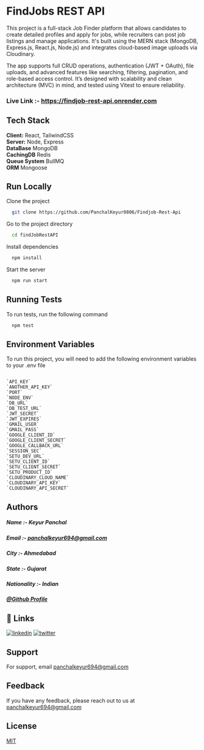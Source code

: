 # FindJobs REST API

This project is a full-stack Job Finder platform that allows candidates to create detailed profiles and apply for jobs, while recruiters can post job listings and manage applications. It's built using the MERN stack (MongoDB, Express.js, React.js, Node.js) and integrates cloud-based image uploads via Cloudinary.

The app supports full CRUD operations, authentication (JWT + OAuth), file uploads, and advanced features like searching, filtering, pagination, and role-based access control. It’s designed with scalability and clean architecture (MVC) in mind, and tested using Vitest to ensure reliability.

### Live Link :- https://findjob-rest-api.onrender.com  

## Tech Stack

**Client:** React, TailwindCSS  
**Server:** Node, Express  
**DataBase** MongoDB  
**CachingDB** Redis  
**Queue System** BullMQ  
**ORM** Mongoose

## Run Locally

Clone the project

```bash
  git clone https://github.com/PanchalKeyur0806/Findjob-Rest-Api
```

Go to the project directory

```bash
  cd findJobRestAPI
```

Install dependencies

```bash
  npm install
```

Start the server

```bash
  npm run start
```

## Running Tests

To run tests, run the following command

```bash
  npm test
```

## Environment Variables

To run this project, you will need to add the following environment variables to your .env file

```

`API_KEY`
`ANOTHER_API_KEY`
`PORT`
`NODE_ENV`
`DB_URL`
`DB_TEST_URL`
`JWT_SECRET`
`JWT_EXPIRES`
`GMAIL_USER`
`GMAIL_PASS`
`GOOGLE_CLIENT_ID`
`GOOGLE_CLIENT_SECRET`
`GOOGLE_CALLBACK_URL`
`SESSION_SEC`
`SETU_DEV_URL`
`SETU_CLIENT_ID`
`SETU_CLIENT_SECRET`
`SETU_PRODUCT_ID`
`CLOUDINARY_CLOUD_NAME`
`CLOUDINARY_API_KEY`
`CLOUDINARY_API_SECRET`

```

## Authors

##### Name :- Keyur Panchal

##### Email :- panchalkeyur694@gmail.com

##### City :- Ahmedabad

##### State :- Gujarat

##### Nationality :- Indian

##### [@Github Profile](https://github.com/PanchalKeyur0806/)

## 🔗 Links

[![linkedin](https://img.shields.io/badge/linkedin-0A66C2?style=for-the-badge&logo=linkedin&logoColor=white)](https://www.linkedin.com/in/keyur-panchal-7a04a0361/)
[![twitter](https://img.shields.io/badge/twitter-1DA1F2?style=for-the-badge&logo=twitter&logoColor=white)](https://x.com/PanchalKeyur08)

## Support

For support, email panchalkeyur694@gmail.com

## Feedback

If you have any feedback, please reach out to us at panchalkeyur694@gmail.com

## License

[MIT](https://choosealicense.com/licenses/mit/)
